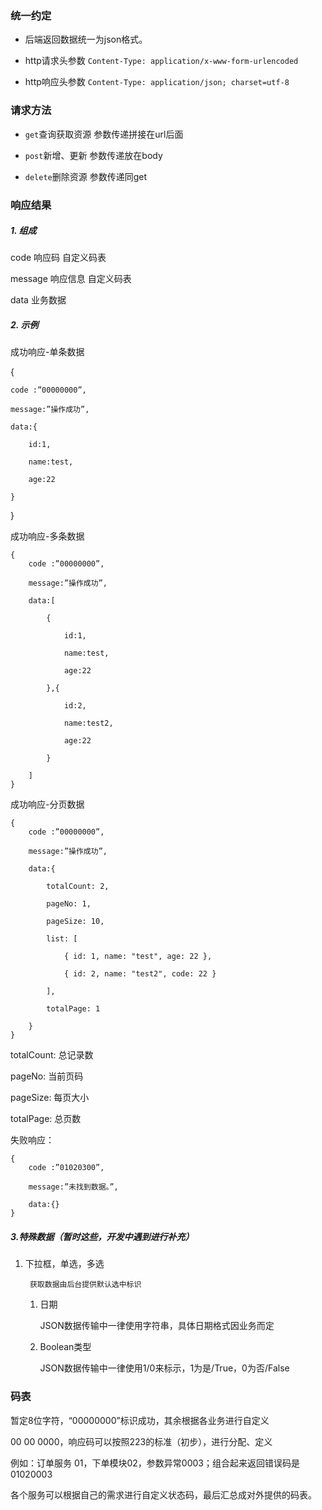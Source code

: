 ### 统一约定

* 后端返回数据统一为json格式。

* http请求头参数 `Content-Type: application/x-www-form-urlencoded`

* http响应头参数 `Content-Type: application/json; charset=utf-8`

### 请求方法

* `get`查询获取资源        参数传递拼接在url后面

* `post`新增、更新          参数传递放在body

* `delete`删除资源          参数传递同get

### 响应结果

##### 1. 组成

code 响应码    自定义码表

message 响应信息    自定义码表

data 业务数据

##### 2. 示例

成功响应-单条数据

{

```
code :”00000000”,

message:”操作成功”,

data:{

    id:1,

    name:test,

    age:22

}
```

}

成功响应-多条数据

```
{
    code :”00000000”,

    message:”操作成功”,

    data:[

        {

            id:1,

            name:test,

            age:22

        },{

            id:2,

            name:test2,

            age:22

        }

    ]
}
```

成功响应-分页数据

```
{
    code :”00000000”,
    
    message:”操作成功”,
    
    data:{
    
        totalCount: 2, 
    
        pageNo: 1, 
    
        pageSize: 10, 
    
        list: [ 
    
            { id: 1, name: "test", age: 22 },
    
            { id: 2, name: "test2", code: 22 } 
    
        ], 
    
        totalPage: 1
    
    }
}
```

totalCount: 总记录数

pageNo: 当前页码

pageSize: 每页大小

totalPage: 总页数

失败响应：

```
{
    code :”01020300”,
    
    message:”未找到数据。”,
    
    data:{}
}
```

##### 3.特殊数据（暂时这些，开发中遇到进行补充）

1. 下拉框，单选，多选

   ```
    获取数据由后台提供默认选中标识
   ```

   1. 日期

      JSON数据传输中一律使用字符串，具体日期格式因业务而定

   2. Boolean类型

      JSON数据传输中一律使用1/0来标示，1为是/True，0为否/False

### 码表

暂定8位字符，“00000000”标识成功，其余根据各业务进行自定义

00  00   0000，响应码可以按照223的标准（初步），进行分配、定义

例如：订单服务 01，下单模块02，参数异常0003；组合起来返回错误码是01020003

各个服务可以根据自己的需求进行自定义状态码，最后汇总成对外提供的码表。

